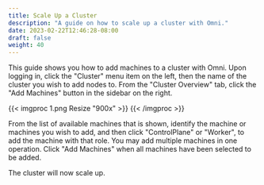 ```yaml
---
title: Scale Up a Cluster
description: "A guide on how to scale up a cluster with Omni."
date: 2023-02-22T12:46:28-08:00
draft: false
weight: 40
---
```


This guide shows you how to add machines to a cluster with Omni.
Upon logging in, click the "Cluster" menu item on the left, then the name of the cluster you wish to add nodes to.
From the "Cluster Overview" tab, click the "Add Machines" button in the sidebar on the right.

{{< imgproc 1.png Resize "900x" >}}
{{< /imgproc >}}

From the list of available machines that is shown, identify the machine or machines you wish to add, and then click "ControlPlane" or "Worker", to add the machine with that role.
You may add multiple machines in one operation.
Click "Add Machines" when all machines have been selected to be added.

The cluster will now scale up.


